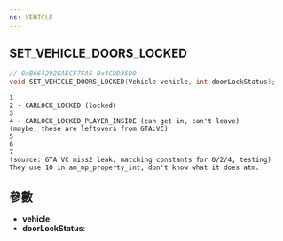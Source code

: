 ```yaml
---
ns: VEHICLE
---
```

## SET_VEHICLE_DOORS_LOCKED

```c
// 0xB664292EAECF7FA6 0x4CDD35D0
void SET_VEHICLE_DOORS_LOCKED(Vehicle vehicle, int doorLockStatus);
```

```
1   
2 - CARLOCK_LOCKED (locked)  
3   
4 - CARLOCK_LOCKED_PLAYER_INSIDE (can get in, can't leave)  
(maybe, these are leftovers from GTA:VC)  
5   
6   
7   
(source: GTA VC miss2 leak, matching constants for 0/2/4, testing)  
They use 10 in am_mp_property_int, don't know what it does atm.  
```

## 參數
* **vehicle**: 
* **doorLockStatus**: 

